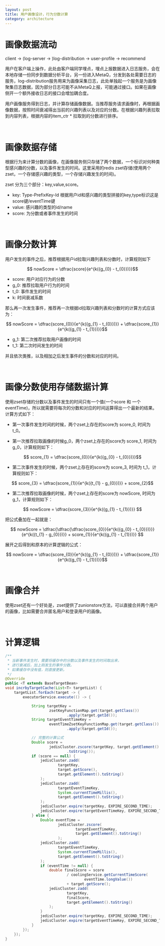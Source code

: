 ```yaml
---
layout: post
title: 用户画像设计，行为分数计算
category: architecture
---
```


# 画像数据流动

client -> (log-server -> )log-distribution -> user-profile -> recommend

用户在客户端上操作，此处由客户端同学埋点，埋点上报数据进入日志服务，会在本地存储一份同步到数据分析平台，另一份进入MetaQ，分发到各处需要日志的服务，log-distribution服务用来为画像采集日志，此处单独起一个服务是为画像聚集日志数据，因为部分日志可能不从MetaQ上报，可能通过接口。如果在画像侧开一个额外接收日志的接口会增加耦合度。

用户画像服务得到日志，并计算存储画像数据。当推荐服务请求画像时，再根据画像数据，按照时间衰减得出当前的兴趣列表以及对应的分数。在根据兴趣列表拉取到内容列表，根据内容的item_ctr * 拉取到的分数进行排序。

<br>

# 画像数据存储

根据行为来计算分数的画像，在画像服务侧只存储了两个数据，一个标识对何种类型感兴趣的分数，以及事件发生的时间。这里采用的redis zset存储(使用两个zset，一个存储感兴趣的类型，一个存储兴趣发生的时间)。

zset 分为三个部分：key,value,score。

- key: Type-PrefixKey-Id 根据用户id和感兴趣的类型拼接的key,type标识这是score键/eventTime键
- value: 感兴趣的类型的id/name
- score: 为分数或者事件发生的时间

<br>

# 画像分数计算

用户发生的事件之后，推荐根据用户id拉取兴趣列表和分数时，计算规则如下

$$ nowScore = \dfrac{score}{e^{k({g_{0} - t_{0}})}}$$

- score: 用户对应行为的分数
- g_0: 推荐拉取用户行为的时间
- t_0: 事件发生的时间
- k: 时间衰减系数

那么再一次发生事件，推荐再一次根据id拉取兴趣列表和分数时的计算方式应该为：

$$ nowScore = \dfrac{score_{0}}{e^{k({g_{1} - t_{0}})}} +  \dfrac{score_{1}}{e^{k({g_{1} - t_{1}})}}$$

- g_1: 第二次推荐拉取用户画像的时间
- t_1: 第二次时间发生的时间

并且依次类推，以及相加之后发生事件的分数和对应的时间。

<br>

# 画像分数使用存储数据计算

使用zset存储的分数以及事件发生的时间只有一个值(一个score 和 一个eventTime)，所以就需要将每次的分数和对应的时间运算得出一个最新的结果。计算方式如下：

- 第一次事件发生时间的时候，两个zset上存在的score为 score_0, 时间为 t_0。

- 第一次推荐拉取画像的时候g_0，两个zset上存在的score为 score_1, 时间为 g_0，计算规则如下：

$$ score_{1} = \dfrac{score_{0}}{e^{k({g_{0} - t_{0}})}}$$

- 第二次事件发生的时候，两个zset上存在的score为 score_3, 时间为 t_1，计算规则如下：

$$ score_{3} =  \dfrac{score_{1}}{e^{k({t_{1} - g_{0}})}} + score_{2}$$

- 第二次推荐拉取画像的时候，两个zset上存在的score为 nowScore, 时间为 g_1，计算规则如下：

$$ nowScore =  \dfrac{score_{3}}{e^{k({g_{1} - t_{1}})}} $$

把公式叠加在一起就是：

$$ nowScore =  \dfrac{\dfrac{\dfrac{score_{0}}{e^{k({g_{0} - t_{0}})}}}{e^{k({t_{1} - g_{0}})}} + score_{1}}{e^{k({g_{1} - t_{1}})}} $$

展开之后得到和原本的计算逻辑的公式：

$$ nowScore = \dfrac{score_{0}}{e^{k({g_{1} - t_{0}})}} +  \dfrac{score_{1}}{e^{k({g_{1} - t_{1}})}}$$

<br>

# 画像合并

使用zset还有一个好处是，zset提供了zunionstore方法，可以直接合并两个用户的画像，比如需要合并匿名用户和登录用户的画像。

<br>

# 计算逻辑

```java
/**
 * 当新事件发生时，需要将缓存中的分数以及事件发生的时间取出来，
 * 进行衰减后，加上刚发生的事件分数。
 * 如果缓存中没有值，则直接更新。
 */
@Override
public <T extends BaseTargetBean> 
void incrbyTargetCache(List<T> targetList) {
    targetList.forEach(target -> {
        executorService.execute(() -> {

            String targetKey = 
                    zsetKeyFunctionMap.get(target.getClass())
                            .apply(target.getId());
            String targetEventTimeKey = 
                    eventTimeZsetKeyFunctionMap.get(target.getClass())
                            .apply(target.getId());

            // 完整的计算公式
            Double score = 
                    jedisCluster.zscore(targetKey, target.getElement()
                            .toString());
            if (score == null) {
                jedisCluster.zadd(
                        targetKey, 
                        target.getScore(), 
                        target.getElement().toString()
                );
                jedisCluster.zadd(
                        targetEventTimeKey, 
                        System.currentTimeMillis(), 
                        target.getElement().toString()
                );
                jedisCluster.expire(targetKey, EXPIRE_SECOND_TIME);
                jedisCluster.expire(targetEventTimeKey, EXPIRE_SECOND_TIME);
            } else {
                Double eventTime = 
                        jedisCluster.zscore(
                                targetEventTimeKey, 
                                target.getElement().toString()
                        );
                jedisCluster.zadd(
                        targetEventTimeKey, 
                        System.currentTimeMillis(), 
                        target.getElement().toString()
                );
                if (eventTime != null) {
                    double finalScore = score 
                            / coolingService.getCurrentTimeScore(
                                    eventTime.longValue()) 
                            + target.getScore();
                    jedisCluster.zadd(
                            targetKey, 
                            finalScore, 
                            target.getElement().toString()
                    );
                }
                jedisCluster.expire(targetKey, EXPIRE_SECOND_TIME);
                jedisCluster.expire(targetEventTimeKey, EXPIRE_SECOND_TIME);
            }
        });
    });
}
```
